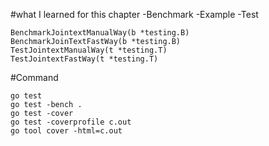 #what I learned for this chapter
-Benchmark
-Example
-Test

```
BenchmarkJointextManualWay(b *testing.B)
BenchmarkJoinTextFastWay(b *testing.B)
TestJointextManualWay(t *testing.T)
TestJointextFastWay(t *testing.T)
```

#Command

```
go test
go test -bench .
go test -cover
go test -coverprofile c.out
go tool cover -html=c.out 
```
